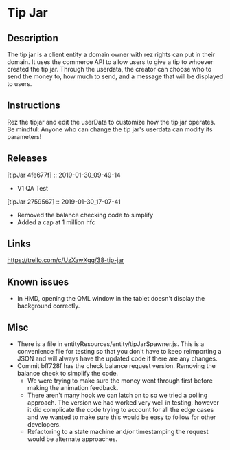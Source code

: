 # Tip Jar

## Description
The tip jar is a client entity a domain owner with rez rights can put in their domain.  It uses the commerce API to allow users to give a tip to whoever created the tip jar.  Through the userdata, the creator can choose who to send the money to, how much to send, and a message that will be displayed to users.  

## Instructions
Rez the tipjar and edit the userData to customize how the tip jar operates. Be mindful: Anyone who can change the tip jar's userdata can modify its parameters!

## Releases
[tipJar 4fe677f] :: 2019-01-30_09-49-14
- V1 QA Test

[tipJar 2759567] :: 2019-01-30_17-07-41
- Removed the balance checking code to simplify
- Added a cap at 1 million hfc

## Links
https://trello.com/c/UzXawXgg/38-tip-jar

## Known issues
- In HMD, opening the QML window in the tablet doesn't display the background correctly.

## Misc
- There is a file in entityResources/entity/tipJarSpawner.js.  This is a convenience file for testing so that you don't have to keep reimporting a JSON and will always have the updated code if there are any changes. 
- Commit bff728f has the check balance request version.  Removing the balance check to simplify the code.
    - We were trying to make sure the money went through first before making the animation feedback.
    - There aren't many hook we can latch on to so we tried a polling approach.  The version we had worked very well in testing, however it did complicate the code trying to account for all the edge cases and we wanted to make sure this would be easy to follow for other developers. 
    - Refactoring to a state machine and/or timestamping the request would be alternate approaches.